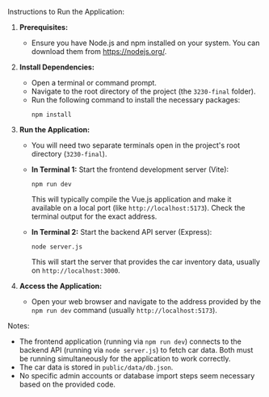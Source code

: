 Instructions to Run the Application:

1.  **Prerequisites:**
    * Ensure you have Node.js and npm installed on your system. You can download them from https://nodejs.org/.

2.  **Install Dependencies:**
    * Open a terminal or command prompt.
    * Navigate to the root directory of the project (the `3230-final` folder).
    * Run the following command to install the necessary packages:
        ```
        npm install
        ```

3.  **Run the Application:**
    * You will need two separate terminals open in the project's root directory (`3230-final`).
    * **In Terminal 1:** Start the frontend development server (Vite):
        ```
        npm run dev
        ```
        This will typically compile the Vue.js application and make it available on a local port (like `http://localhost:5173`). Check the terminal output for the exact address.

    * **In Terminal 2:** Start the backend API server (Express):
        ```
        node server.js
        ```
        This will start the server that provides the car inventory data, usually on `http://localhost:3000`.

4.  **Access the Application:**
    * Open your web browser and navigate to the address provided by the `npm run dev` command (usually `http://localhost:5173`).

Notes:
* The frontend application (running via `npm run dev`) connects to the backend API (running via `node server.js`) to fetch car data. Both must be running simultaneously for the application to work correctly.
* The car data is stored in `public/data/db.json`.
* No specific admin accounts or database import steps seem necessary based on the provided code.

